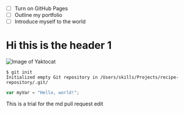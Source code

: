 - [ ] Turn on GitHub Pages
- [ ] Outline my portfolio
- [ ] Introduce myself to the world

# Hi this is the header 1


![Image of Yaktocat](https://octodex.github.com/images/yaktocat.png)

```
$ git init
Initialized empty Git repository in /Users/skills/Projects/recipe-repository/.git/
```

``` javascript
var myVar = "Hello, world!";
```

This is a trial for the md pull request edit
